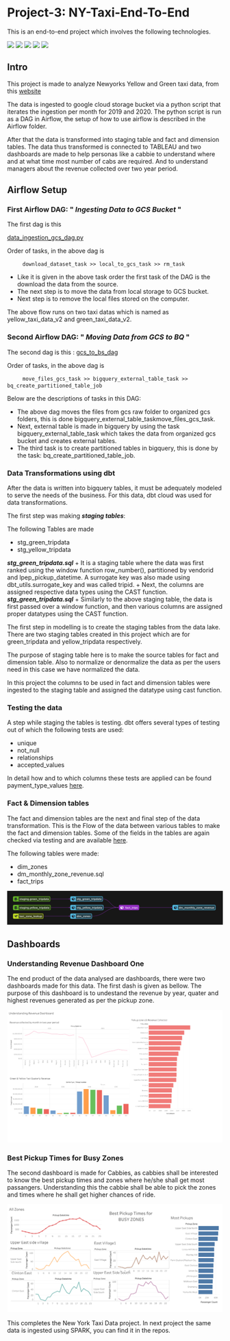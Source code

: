 
# Project-3: NY-Taxi-End-To-End

This is an end-to-end project which involves the following technologies. 

<img src="https://img.shields.io/badge/Python-3776AB?style=for-the-badge&logo=python&logoColor=white" /> <img src="https://img.shields.io/badge/Google Cloud-4885ed?style=for-the-badge&logo=googlecloud&logoColor=white" /> <img src="https://img.shields.io/badge/airflow-000000?style=for-the-badge&logo=apacheairflow&logoColor=white" /> <img src="https://img.shields.io/badge/dbt-FFFFFF?style=for-the-badge&logo=dbt&logoColor=orange" /> <img src="https://img.shields.io/badge/Tableau-FFFFFF?style=for-the-badge&logo=tableau&logoColor=blue" />





## Intro

This project is made to analyze Newyorks Yellow and Green taxi data, from this [website](https://www1.nyc.gov/site/tlc/about/tlc-trip-record-data.page) 


The data is ingested to google cloud storage bucket via a python script that iterates the ingestion per month for 2019 and 2020. The python script is 
run as a DAG in Airflow, the setup of how to use airflow is described in the Airflow folder. 

After that the data is transformed into staging table and fact and dimension tables. The data thus transformed is connected to TABLEAU
and two dashboards are made to help personas like a cabbie to understand where and at what time most number of cabs are required.
And to understand managers about the revenue collected over two year period.




## **Airflow Setup**

### First Airflow DAG: " *Ingesting Data to GCS Bucket* "

The first dag is this 

[data_ingestion_gcs_dag.py](https://github.com/AmanGuptAnalytics/Project-Three-NY-Taxi-End-To-End/blob/main/airflow/dags/data_ingestion_gcs_dag.py)

Order of tasks, in the above dag is 
```
     download_dataset_task >> local_to_gcs_task >> rm_task
```

+    Like it is given in the above task order the first task of the DAG is the download the data from the source.
+    The next step is to move the data from local storage to GCS bucket.
+    Next step is to remove the local files stored on the computer.

The above flow runs on two taxi datas which is named as yellow_taxi_data_v2 and green_taxi_data_v2.

### Second Airflow DAG: " *Moving Data from GCS to BQ* "

The second dag is this : 
[gcs_to_bs_dag](https://github.com/AmanGuptAnalytics/Project-Three-NY-Taxi-End-To-End/blob/main/airflow/dags/gcs_to_bq_dag.py)

Order of tasks, in the above dag is
``` 
     move_files_gcs_task >> bigquery_external_table_task >> bq_create_partitioned_table_job
```


Below are the descriptions of tasks in this DAG:

+ The above dag moves the files from gcs raw folder to organized gcs folders, this is done bigquery_external_table_taskmove_files_gcs_task.
+ Next, external table is made in bigquery by using the task bigquery_external_table_task which takes the data from organized gcs bucket and creates external tables.
+ The third task is to create partitioned tables in bigquery, this is done by the task:  bq_create_partitioned_table_job. 

### **Data Transformations using dbt**

After the data is written into bigquery tables, it must be adequately modeled to serve the needs of the business. For this data, dbt cloud was used for data transformations.


The first step was making ***staging tables***:

The following Tables are made
+   stg_green_tripdata
+   stg_yellow_tripdata


***stg_green_tripdata.sql***
     + It is a staging table where the data was first ranked using the window function row_number(), partitioned by vendorid and lpep_pickup_datetime. A surrogate key was also made using dbt_utils.surrogate_key and was called tripid.
     + Next, the columns are assigned respective data types using the CAST function.
***stg_green_tripdata.sql***
     + Similarly to the above staging table, the data is first passed over a window function, and then various columns are assigned proper datatypes using the CAST function.

The first step in modelling is to create the staging tables from the data lake. There are two staging tables created in this project which are for green_tripdata and yellow_tripdata respectively.

The purpose of staging table here is to make the source tables for fact and dimension table. Also to normalize or denormalize the data as per the users need in this case we have normalized the data.

In this project the columns to be used in fact and dimension tables were ingested to the staging table and assigned the datatype using cast function. 

### **Testing the data**

A step while staging the tables is testing. dbt offers several types of testing out of which the following tests are used:

+ unique 
+ not_null
+ relationships
+ accepted_values

In detail how and to which columns these tests are applied can be found payment_type_values [here](https://github.com/AmanGuptAnalytics/Project-Three-NY-Taxi-End-To-End/tree/main/dbt%20cloud%20model/models/staging).


### **Fact & Dimension tables**

The fact and dimension tables are the next and final step of the data transformation.
This is the Flow of the data between various tables to make the fact and dimension tables.
Some of the fields in the tables are again checked via testing and are available [here](https://github.com/AmanGuptAnalytics/Project-Three-NY-Taxi-End-To-End/blob/main/dbt%20cloud%20model/models/core/schema.yml).

The following tables were made:
+ dim_zones
+ dm_monthly_zone_revenue.sql 
+ fact_trips


![Flow of Data](https://github.com/AmanGuptAnalytics/Project-Three-NY-Taxi-End-To-End/blob/main/airflow/docs/Fact_Trips.png)

## Dashboards 

### Understanding Revenue Dashboard One
The end product of the data analysed are dashboards, there were two dashboards made for this data. The first dash is given as bellow. The purpose of this dashboard is to undestand the revenue by year, quater and highest revenues generated as per the pickup zone. 

![Understanding Revenue Dashboard](https://github.com/AmanGuptAnalytics/Project-Three-NY-Taxi-End-To-End/blob/main/airflow/docs/Dashboard%201%20Understanding%20revenue.png)

### Best Pickup Times for Busy Zones

The second dashboard is made for Cabbies, as cabbies shall be interested to know the best pickup times and zones where he/she shall get most passangers. Understanding this the cabbie shall be able to pick the zones and times where he shall get higher chances of ride. 

![Best Pickup Times for Busy Zones](https://github.com/AmanGuptAnalytics/Project-Three-NY-Taxi-End-To-End/blob/main/airflow/docs/Dashboard%20For%20Cab%20Driver.png)


This completes the New York Taxi Data project. In next project the same data is ingested using SPARK, you can find it in the repos.

